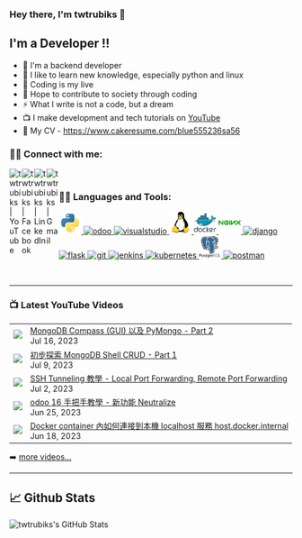 ### Hey there, I'm twtrubiks 👋

## I'm a Developer !!

- 🔭 I'm a backend developer
- 🌱 I like to learn new knowledge, especially python and linux
- 👯 Coding is my live
- 🥅 Hope to contribute to society through coding
- ⚡  What I write is not a code, but a dream
- 📺 I make development and tech tutorials on [YouTube](https://www.youtube.com/user/blue524326)
- 🔭 My CV - https://www.cakeresume.com/blue555236sa56

### 🙋‍♂️ Connect with me:

[<img align="left" alt="twtrubiks | YouTube" width="22px" src="https://cdn.jsdelivr.net/npm/simple-icons@v3/icons/youtube.svg" />][youtube]
[<img align="left" alt="twtrubiks | Facebook" width="22px" src="https://cdn.jsdelivr.net/npm/simple-icons@v3/icons/facebook.svg" />][facebook]
[<img align="left" alt="twtrubiks | LinkedIn" width="22px" src="https://cdn.jsdelivr.net/npm/simple-icons@v3/icons/linkedin.svg" />][linkedin]
[<img align="left" alt="twtrubiks | Gmail" width="22px" src="https://cdn.jsdelivr.net/npm/simple-icons@v3/icons/gmail.svg" />][gmail]

<br />

### 👨‍💻 Languages and Tools:

<p align="left"> <a href="https://www.python.org" target="_blank"> <img src="https://raw.githubusercontent.com/devicons/devicon/master/icons/python/python-original.svg" alt="python" width="40" height="40"/> <a href="https://www.odoo.com/" target="_blank"> <img src="https://upload.wikimedia.org/wikipedia/commons/thumb/5/50/Odoo_logo.svg/320px-Odoo_logo.svg.png" alt="odoo" width="65" height="40"/> </a> <a href="https://code.visualstudio.com/" target="_blank"> <img src="https://upload.wikimedia.org/wikipedia/commons/thumb/9/9a/Visual_Studio_Code_1.35_icon.svg/240px-Visual_Studio_Code_1.35_icon.svg.png" alt="visualstudio" width="40" height="40"/> </a> <a href="https://www.linux.org/" target="_blank"> <img src="https://raw.githubusercontent.com/devicons/devicon/master/icons/linux/linux-original.svg" alt="linux" width="40" height="40"/> <a href="https://www.docker.com/" target="_blank"> <img src="https://raw.githubusercontent.com/devicons/devicon/master/icons/docker/docker-original-wordmark.svg" alt="docker" width="40" height="40"/> </a> </a> <a href="https://www.nginx.com" target="_blank"> <img src="https://raw.githubusercontent.com/devicons/devicon/master/icons/nginx/nginx-original.svg" alt="nginx" width="40" height="40"/> </a> </a> <a href="https://www.djangoproject.com/" target="_blank"> <img src="https://upload.wikimedia.org/wikipedia/commons/7/75/Django_logo.svg" alt="django" width="40" height="40"/> </a> <a href="https://flask.palletsprojects.com/" target="_blank"> <img src="https://www.vectorlogo.zone/logos/pocoo_flask/pocoo_flask-icon.svg" alt="flask" width="40" height="40"/> </a> <a href="https://git-scm.com/" target="_blank"> <img src="https://www.vectorlogo.zone/logos/git-scm/git-scm-icon.svg" alt="git" width="40" height="40"/> </a> <a href="https://www.jenkins.io" target="_blank"> <img src="https://www.vectorlogo.zone/logos/jenkins/jenkins-icon.svg" alt="jenkins" width="40" height="40"/> </a> <a href="https://kubernetes.io" target="_blank"> <img src="https://www.vectorlogo.zone/logos/kubernetes/kubernetes-icon.svg" alt="kubernetes" width="40" height="40"/> </a> <a href="https://www.postgresql.org" target="_blank"> <img src="https://raw.githubusercontent.com/devicons/devicon/master/icons/postgresql/postgresql-original-wordmark.svg" alt="postgresql" width="40" height="40"/> </a> <a href="https://postman.com" target="_blank"> <img src="https://www.vectorlogo.zone/logos/getpostman/getpostman-icon.svg" alt="postman" width="40" height="40"/> </a> </p>

<br />

---

### 📺 Latest YouTube Videos

<table>
    <tbody>
<!-- YOUTUBE:START --><tr><td><a href="https://www.youtube.com/watch?v=yzovQ8WXwiA"><img width="140px" src="https://i.ytimg.com/vi/yzovQ8WXwiA/mqdefault.jpg"></a></td>
<td><a href="https://www.youtube.com/watch?v=yzovQ8WXwiA">MongoDB Compass &lpar;GUI&rpar; 以及 PyMongo - Part 2</a><br/>Jul 16, 2023</td></tr>
<tr><td><a href="https://www.youtube.com/watch?v=ik6vKTdmGEQ"><img width="140px" src="https://i.ytimg.com/vi/ik6vKTdmGEQ/mqdefault.jpg"></a></td>
<td><a href="https://www.youtube.com/watch?v=ik6vKTdmGEQ">初步探索 MongoDB Shell CRUD - Part 1</a><br/>Jul 9, 2023</td></tr>
<tr><td><a href="https://www.youtube.com/watch?v=9bsvYo1a-mk"><img width="140px" src="https://i.ytimg.com/vi/9bsvYo1a-mk/mqdefault.jpg"></a></td>
<td><a href="https://www.youtube.com/watch?v=9bsvYo1a-mk">SSH Tunneling 教學 - Local Port Forwarding, Remote Port Forwarding</a><br/>Jul 2, 2023</td></tr>
<tr><td><a href="https://www.youtube.com/watch?v=Kq7Ti_gMU0U"><img width="140px" src="https://i.ytimg.com/vi/Kq7Ti_gMU0U/mqdefault.jpg"></a></td>
<td><a href="https://www.youtube.com/watch?v=Kq7Ti_gMU0U">odoo 16 手把手教學 - 新功能 Neutralize</a><br/>Jun 25, 2023</td></tr>
<tr><td><a href="https://www.youtube.com/watch?v=KbaHWdVej9U"><img width="140px" src="https://i.ytimg.com/vi/KbaHWdVej9U/mqdefault.jpg"></a></td>
<td><a href="https://www.youtube.com/watch?v=KbaHWdVej9U">Docker container 內如何連接到本機 localhost 服務 host.docker.internal</a><br/>Jun 18, 2023</td></tr>
<!-- YOUTUBE:END -->
    </tbody>
</table>

➡️ [more videos...](https://www.youtube.com/user/blue524326)

---

## 📈 Github Stats

<p align="left">
  <img align="left" alt="twtrubiks's GitHub Stats" src="https://github-readme-stats.vercel.app/api?username=twtrubiks&show_icons=true&hide_border=true" />
</p>

[youtube]: https://www.youtube.com/user/blue524326
[linkedin]: https://www.linkedin.com/in/twtrubiks-a09330145/
[facebook]: https://www.facebook.com/TWTRubiks
[gmail]: mailto:twtrubiks@gmail.com
